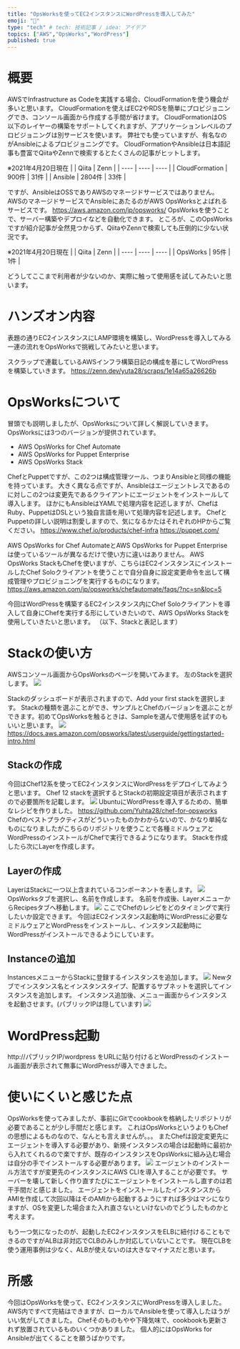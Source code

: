 ```yaml
---
title: "OpsWorksを使ってEC2インスタンスにWordPressを導入してみた"
emoji: "🐀"
type: "tech" # tech: 技術記事 / idea: アイデア
topics: ["AWS","OpsWorks","WordPress"]
published: true
---
```


# 概要
AWSでInfrastructure as Codeを実践する場合、CloudFormationを使う機会が多いと思います。
CloudFormationを使えばEC2やRDSを簡単にプロビジョニングでき、コンソール画面から作成する手間が省けます。
CloudFormationはOS以下のレイヤーの構築をサポートしてくれますが、アプリケーションレベルのプロビジョニングは別サービスを使います。
弊社でも使っていますが、有名なのがAnsibleによるプロビジョニングです。
CloudFormationやAnsibleは日本語記事も豊富でQiitaやZennで検索するとたくさんの記事がヒットします。

※2021年4月20日現在
|                | Qiita  | Zenn |
| ----           | ----   | ---- |
| CloudFormation | 900件  | 31件 |
| Ansible        | 2804件 | 33件 |

ですが、AnsibleはOSSでありAWSのマネージドサービスではありません。
AWSのマネージドサービスでAnsibleにあたるのがAWS OpsWorksとよばれるサービスです。
https://aws.amazon.com/jp/opsworks/
OpsWorksを使うことで、サーバー構築やデプロイなどを自動化できます。
ところが、このOpsWorksですが紹介記事が全然見つからず、QiitaやZennで検索しても圧倒的に少ない状況です。

※2021年4月20日現在
|                | Qiita  | Zenn |
| ----           | ----   | ---- |
| OpsWorks | 95件  | 1件 |

どうしてここまで利用者が少ないのか、実際に触って使用感を試してみたいと思います。

# ハンズオン内容
表題の通りEC2インスタンスにLAMP環境を構築し、WordPressを導入してみる一連の流れをOpsWorksで挑戦してみたいと思います。

スクラップで連載しているAWSインフラ構築日記の構成を基にしてWordPressを構築していきます。
https://zenn.dev/yuta28/scraps/1e14a65a26626b

# OpsWorksについて
冒頭でも説明しましたが、OpsWorksについて詳しく解説していきます。
OpsWorksには3つのバージョンが提供されています。

- AWS OpsWorks for Chef Automate
- AWS OpsWorks for Puppet Enterprise
- AWS OpsWorks Stack

ChefとPuppetですが、この2つは構成管理ツール、つまりAnsibleと同様の機能を持っています。
大きく異なる点ですが、Ansibleはエージェントレスであるのに対しこの2つは変更先であるクライアントにエージェントをインストールして導入します。
ほかにもAnsibleはYAMLで処理内容を記述しますが、ChefはRuby、PuppetはDSLという独自言語を用いて処理内容を記述します。
ChefとPuppetの詳しい説明は割愛しますので、気になるかたはそれぞれのHPからご覧ください。
https://www.chef.io/products/chef-infra
https://puppet.com/

AWS OpsWorks for Chef AutomateとAWS OpsWorks for Puppet Enterpriseは使っているツールが異なるだけで使い方に違いはありません。
AWS OpsWorks StackもChefを使いますが、こちらはEC2インスタンスにインストールしたChef Soloクライアントを使うことで自分自身に設定変更命令を出して構成管理やプロビジョニングを実行するものになります。
https://aws.amazon.com/jp/opsworks/chefautomate/faqs/?nc=sn&loc=5

今回はWordPressを構築するEC2インスタンス内にChef Soloクライアントを導入して自身にChefを実行する形にしていきたいので、AWS OpsWorks Stackを使用していきたいと思います。
（以下、Stackと表記します）

# Stackの使い方
AWSコンソール画面からOpsWorksのページを開いてみます。
左のStackを選択します。
![](https://storage.googleapis.com/zenn-user-upload/mjbaiuq66vpnquhdd1iiz0aqjkbq)

Stackのダッシュボードが表示されますので、Add your first stackを選択します。
Stackの種類を選ぶことができ、サンプルとChefのバージョンを選ぶことができます。初めてOpsWorksを触るときは、Sampleを選んで使用感を試すのもいいと思います。
![](https://storage.googleapis.com/zenn-user-upload/5f8ok3g0i4bmoz5wfz1acqvqwn3x)
https://docs.aws.amazon.com/opsworks/latest/userguide/gettingstarted-intro.html
## Stackの作成
今回はChef12系を使ってEC2インスタンスにWordPressをデプロイしてみようと思います。
Chef 12 stackを選択するとStackの初期設定項目が表示されますので必要箇所を記載します。
![](https://storage.googleapis.com/zenn-user-upload/4ruw274xlj3jw1n9e24lpqzeap0x)
UbuntuにWordPressを導入するための、簡単なレシピを作りました。
https://github.com/Yuhta28/chef-for-opsworks
Chefのベストプラクティスがどういったものかわからないので、かなり単純なものになりましたがこちらのリポジトリを使うことで各種ミドルウェアとWordPressのインストールがChefで実行できるようになります。
Stackを作成したら次にLayerを作成します。
## Layerの作成
LayerはStackに一つ以上含まれているコンポーネントを表します。
![](https://storage.googleapis.com/zenn-user-upload/xmt9u7zhyaf5tkb454q09lm1d5eg)
OpsWorksタブを選択し、名前を作成します。
名前を作成後、LayerメニューからRecipesタブへ移動します。
![](https://storage.googleapis.com/zenn-user-upload/sixpzg7t1vaxu7wd41wu8ujaub16)
ここでChefのレシピをどのタイミングで実行したいか設定できます。
今回はEC2インスタンス起動時にWordPressに必要なミドルウェアとWordPressをインストールし、インスタンス起動時にWordPressがインストールできるようにしています。
## Instanceの追加
InstancesメニューからStackに登録するインスタンスを追加します。
![](https://storage.googleapis.com/zenn-user-upload/08f5uht21okjqj42w5zvu93u4lbv)
Newタブでインスタンス名とインスタンスタイプ、配置するサブネットを選択してインスタンスを追加します。
インスタンス追加後、メニュー画面からインスタンスを起動させます。(パブリックIPは隠しています)
![](https://storage.googleapis.com/zenn-user-upload/h5wmt3lyzpi9q1k8xp28t4nsuw1v)
# WordPress起動
http://パブリックIP/wordpress をURLに貼り付けるとWordPressのインストール画面が表示されて無事にWordPressが導入できました。

# 使いにくいと感じた点
OpsWorksを使ってみましたが、事前にGitでcookbookを格納したリポジトリが必要であることが少し手間だと感じます。
これはOpsWorksというよりもChefの思想によるものなので、なんとも言えませんが。。。
またChefは設定変更先にエージェントを導入する必要があり、新規インスタンスの場合は起動時に最初から入れてくれるので楽ですが、既存のインスタンスをOpsWorksに組み込む場合は自分の手でインストールする必要があります。
![](https://storage.googleapis.com/zenn-user-upload/oxalcn0tw1ccxsmkvdjhxfbvvpmf)
エージェントのインストール方法ですが変更先のインスタンスにAWS CLIを導入することが必要です。
サーバーを壊して新しく作り直すたびにエージェントをインストールし直すのは若干手間だと感じました。
エージェントをインストールしたインスタンスからAMIを作成して次回以降はそのAMIから起動するようにすれば多少はマシになりますが、OSを変更した場合また入れ直さないといけないのでどうしたものかと考えます。

もう一つ気になったのが、起動したEC2インスタンスをELBに紐付けることもできるのですがALBは非対応でCLBのみしか対応していないことです。
現在CLBを使う運用事例は少なく、ALBが使えないのは大きなマイナスだと思います。

# 所感
今回はOpsWorksを使って、EC2インスタンスにWordPressを導入しました。
AWS内ですべて完結はできますが、ローカルでAnsibleを使って導入したほうがいい気がしてきました。
Chefそのものもやや下降気味で、cookbookも更新されず放置されているものいくつかありました。
個人的にはOpsWorks for Ansibleが出てくることを願うばかりです。
